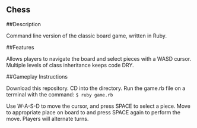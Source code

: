 ## Chess

##Description

Command line version of the classic board game, written in Ruby.

##Features

Allows players to navigate the board and select pieces with a WASD cursor.
Multiple levels of class inheritance keeps code DRY.

##Gameplay Instructions

Download this repository. CD into the directory. Run the game.rb file on a terminal with the command: 
<code>$ ruby game.rb </code>

Use W-A-S-D to move the cursor, and press SPACE to select a piece.
Move to appropriate place on board to and press SPACE again to perform the move.
Players will alternate turns.
